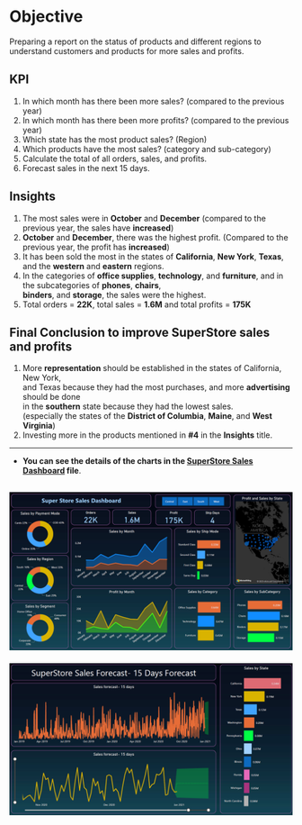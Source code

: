 # Objective
Preparing a report on the status of products and different regions to understand customers and products for more sales and profits.

## KPI
1. In which month has there been more sales? (compared to the previous year)
2. In which month has there been more profits? (compared to the previous year)
3. Which state has the most product sales? (Region)
4. Which products have the most sales? (category and sub-category)
5. Calculate the total of all orders, sales, and profits.
6. Forecast sales in the next 15 days.

## Insights
1. The most sales were in **October** and **December** (compared to the previous year, the sales have **increased**)
2. **October** and **December**, there was the highest profit. (Compared to the previous year, the profit has **increased**)
3. It has been sold the most in the states of **California**, **New York**, **Texas**, and the **western** and **eastern** regions.
4. In the categories of **office supplies**, **technology**, and **furniture**, and in the subcategories of **phones**, **chairs**, \
   **binders**, and **storage**, the sales were the highest.
5. Total orders = **22K**, total sales = **1.6M** and total profits = **175K**

## Final Conclusion to improve SuperStore sales and profits
1. More **representation** should be established in the states of California, New York, \
   and Texas because they had the most purchases, and more **advertising** should be done \
   in the **southern** state because they had the lowest sales. \
   (especially the states of the **District of Columbia**, **Maine**, and **West Virginia**)
3. Investing more in the products mentioned in **#4** in the **Insights** title.

----------------------------------------

- **You can see the details of the charts in the [SuperStore Sales Dashboard](https://github.com/REXITOR/SuperStore_Sales_Dashboard/blob/master/SuperStore%20Sales%20Dashboard.pbix) file**.

![SuperStore_Sales_Dashboard Preview](https://github.com/REXITOR/SuperStore_Sales_Dashboard/blob/master/Preview/1-PNG%20project%20preview.png)
--------------------------------------------------------------------------------------------
![Forecasting_Preview](https://github.com/REXITOR/SuperStore_Sales_Dashboard/blob/master/Preview/2-PNG%20project%20preview.png)

